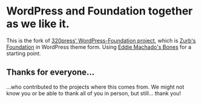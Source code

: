 # WordPress and Foundation together as we like it.

This is the fork of [320press' WordPress-Foundation project](https://github.com/320press/wordpress-foundation),
which is [Zurb's Foundation](http://foundation.zurb.com) in WordPress theme form.
Using [Eddie Machado's Bones](https://github.com/eddiemachado/bones) for a starting point.

## Thanks for everyone...

...who contributed to the projects where this comes from. We might not know you
or be able to thank all of you in person, but still... thank you!
